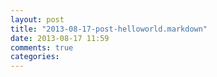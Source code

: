 ```yaml
---
layout: post
title: "2013-08-17-post-helloworld.markdown"
date: 2013-08-17 11:59
comments: true
categories: 
---
```

